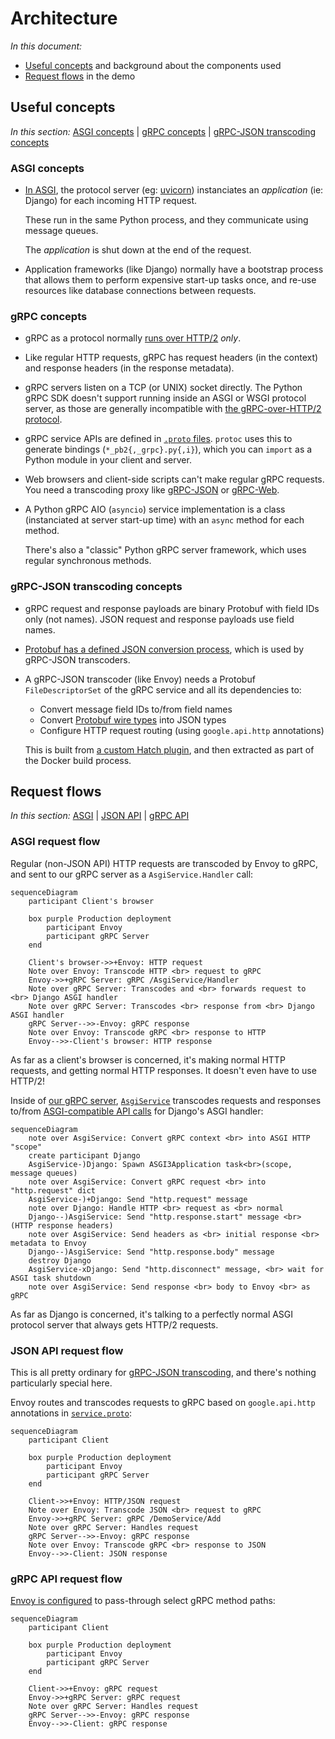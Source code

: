 # Architecture

_In this document:_

- [Useful concepts](#useful-concepts) and background about the components used
- [Request flows](#request-flows) in the demo

## Useful concepts

_In this section:_ [ASGI concepts](#asgi-concepts) |
[gRPC concepts](#grpc-concepts) |
[gRPC-JSON transcoding concepts](#grpc-json-transcoding-concepts)

### ASGI concepts

- [In ASGI][asgi-proto], the protocol server (eg: [uvicorn][]) instanciates an
  _application_ (ie: Django) for each incoming HTTP request.

  These run in the same Python process, and they communicate using message
  queues.

  The _application_ is shut down at the end of the request.

- Application frameworks (like Django) normally have a bootstrap process that
  allows them to perform expensive start-up tasks once, and re-use resources
  like database connections between requests.

### gRPC concepts

- gRPC as a protocol normally [runs over HTTP/2][grpc-http2] _only_.

- Like regular HTTP requests, gRPC has request headers (in the context) and
  response headers (in the response metadata).

- gRPC servers listen on a TCP (or UNIX) socket directly. The Python gRPC SDK
  doesn't support running inside an ASGI or WSGI protocol server, as those are
  generally incompatible with [the gRPC-over-HTTP/2 protocol][grpc-http2].

- gRPC service APIs are defined in [`.proto` files][service.proto]. `protoc`
  uses this to generate bindings (`*_pb2{,_grpc}.py{,i}`), which you can
  `import` as a Python module in your client and server.

- Web browsers and client-side scripts can't make regular gRPC requests. You
  need a transcoding proxy like [gRPC-JSON][grpc-json] or [gRPC-Web][grpc-web].

- A Python gRPC AIO (`asyncio`) service implementation is a class (instanciated
  at server start-up time) with an `async` method for each method.

  There's also a "classic" Python gRPC server framework, which uses regular
  synchronous methods.

### gRPC-JSON transcoding concepts

- gRPC request and response payloads are binary Protobuf with field IDs only
  (not names). JSON request and response payloads use field names.

- [Protobuf has a defined JSON conversion process][proto-json], which is used by
  gRPC-JSON transcoders.

- A gRPC-JSON transcoder (like Envoy) needs a Protobuf `FileDescriptorSet` of
  the gRPC service and all its dependencies to:

  - Convert message field IDs to/from field names
  - Convert [Protobuf wire types][proto-wire] into JSON types
  - Configure HTTP request routing (using `google.api.http` annotations)

  This is built from [a custom Hatch plugin][hatch-build], and then extracted
  as part of the Docker build process.

## Request flows

_In this section:_ [ASGI](#asgi-request-flow) |
[JSON API](#json-api-request-flow) | [gRPC API](#grpc-api-request-flow)

### ASGI request flow

Regular (non-JSON API) HTTP requests are transcoded by Envoy to gRPC, and sent
to our gRPC server as a `AsgiService.Handler` call:

```mermaid
sequenceDiagram
    participant Client's browser

    box purple Production deployment
        participant Envoy
        participant gRPC Server
    end

    Client's browser->>+Envoy: HTTP request
    Note over Envoy: Transcode HTTP <br> request to gRPC
    Envoy->>+gRPC Server: gRPC /AsgiService/Handler
    Note over gRPC Server: Transcodes and <br> forwards request to <br> Django ASGI handler
    Note over gRPC Server: Transcodes <br> response from <br> Django ASGI handler
    gRPC Server-->>-Envoy: gRPC response
    Note over Envoy: Transcode gRPC <br> response to HTTP
    Envoy-->>-Client's browser: HTTP response
```

As far as a client's browser is concerned, it's making normal HTTP requests, and
getting normal HTTP responses. It doesn't even have to use HTTP/2!

Inside of [our gRPC server][server], [`AsgiService`][AsgiService] transcodes
requests and responses to/from [ASGI-compatible API calls][asgi-http] for
Django's ASGI handler:

```mermaid
sequenceDiagram
    note over AsgiService: Convert gRPC context <br> into ASGI HTTP "scope"
    create participant Django
    AsgiService-)Django: Spawn ASGI3Application task<br>(scope, message queues)
    note over AsgiService: Convert gRPC request <br> into "http.request" dict
    AsgiService-)+Django: Send "http.request" message
    note over Django: Handle HTTP <br> request as <br> normal
    Django--)AsgiService: Send "http.response.start" message <br> (HTTP response headers)
    note over AsgiService: Send headers as <br> initial response <br> metadata to Envoy
    Django--)AsgiService: Send "http.response.body" message
    destroy Django
    AsgiService-xDjango: Send "http.disconnect" message, <br> wait for ASGI task shutdown
    note over AsgiService: Send response <br> body to Envoy <br> as gRPC
```

As far as Django is concerned, it's talking to a perfectly normal ASGI protocol
server that always gets HTTP/2 requests.

### JSON API request flow

This is all pretty ordinary for [gRPC-JSON transcoding][grpc-json], and there's
nothing particularly special here.

Envoy routes and transcodes requests to gRPC based on `google.api.http`
annotations in [`service.proto`][service.proto]:

```mermaid
sequenceDiagram
    participant Client

    box purple Production deployment
        participant Envoy
        participant gRPC Server
    end

    Client->>+Envoy: HTTP/JSON request
    Note over Envoy: Transcode JSON <br> request to gRPC
    Envoy->>+gRPC Server: gRPC /DemoService/Add
    Note over gRPC Server: Handles request
    gRPC Server-->>-Envoy: gRPC response
    Note over Envoy: Transcode gRPC <br> response to JSON
    Envoy-->>-Client: JSON response
```

### gRPC API request flow

[Envoy is configured](./envoy/envoy.yaml) to pass-through select gRPC method
paths:

```mermaid
sequenceDiagram
    participant Client

    box purple Production deployment
        participant Envoy
        participant gRPC Server
    end

    Client->>+Envoy: gRPC request
    Envoy->>+gRPC Server: gRPC request
    Note over gRPC Server: Handles request
    gRPC Server-->>-Envoy: gRPC response
    Envoy-->>-Client: gRPC response
```

[AsgiService]: ./server/src/grpc_asgi_django_demo/server/asgi_impl.py
[asgi-http]: https://asgi.readthedocs.io/en/latest/specs/www.html
[asgi-proto]: https://asgi.readthedocs.io/en/latest/specs/main.html#overview
[grpc-json]: https://www.envoyproxy.io/docs/envoy/latest/configuration/http/http_filters/grpc_json_transcoder_filter
[grpc-http2]: https://github.com/grpc/grpc/blob/master/doc/PROTOCOL-HTTP2.md
[grpc-web]: https://www.envoyproxy.io/docs/envoy/latest/configuration/http/http_filters/grpc_web_filter
[hatch-build]: ./proto/hatch_build.py
[proto-json]: https://protobuf.dev/programming-guides/json/
[proto-wire]: https://protobuf.dev/programming-guides/encoding/#structure
[server]: ./server/
[service.proto]: ./proto/proto/grpc_asgi_django_demo/proto/v1/service.proto
[uvicorn]: https://www.uvicorn.org/
